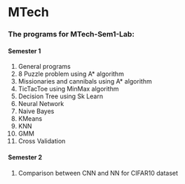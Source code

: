 # MTech

### The programs for MTech-Sem1-Lab:

#### Semester 1
1.  General programs
2.  8 Puzzle problem using A\* algorithm
3.  Missionaries and cannibals using A\* algorithm
4.  TicTacToe using MinMax algorithm
5.  Decision Tree using Sk Learn
6.  Neural Network
7.  Naive Bayes
8.  KMeans
9.  KNN
10. GMM
11. Cross Validation

#### Semester 2
1. Comparison between CNN and NN for CIFAR10 dataset 